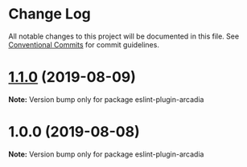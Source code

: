 # Change Log

All notable changes to this project will be documented in this file.
See [Conventional Commits](https://conventionalcommits.org) for commit guidelines.

# [1.1.0](https://github.com/salesmessage/javascript/compare/eslint-plugin-arcadia@1.0.0...eslint-plugin-arcadia@1.1.0) (2019-08-09)

**Note:** Version bump only for package eslint-plugin-arcadia





# 1.0.0 (2019-08-08)

**Note:** Version bump only for package eslint-plugin-arcadia

